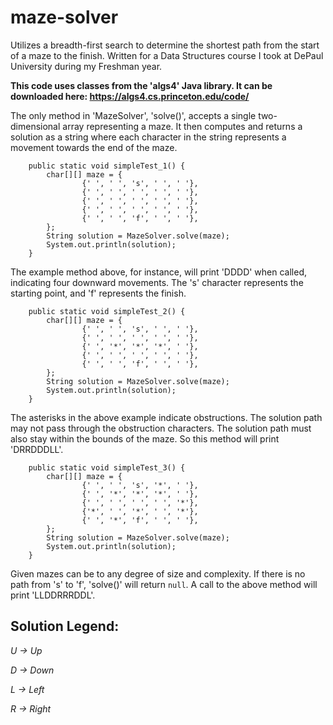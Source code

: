 # maze-solver
Utilizes a breadth-first search to determine the shortest path from the start of a maze to the finish. Written for a Data Structures course I took at DePaul University during my Freshman year.

**This code uses classes from the 'algs4' Java library. It can be downloaded here: https://algs4.cs.princeton.edu/code/**

The only method in 'MazeSolver', 'solve()', accepts a single two-dimensional array representing a maze. It then computes and returns a solution as a string where each character in the string represents a movement towards the end of the maze.

```
	public static void simpleTest_1() {
		char[][] maze = {
				{' ', ' ', 's', ' ', ' '},
				{' ', ' ', ' ', ' ', ' '},
				{' ', ' ', ' ', ' ', ' '},
				{' ', ' ', ' ', ' ', ' '},
				{' ', ' ', 'f', ' ', ' '},
		};
		String solution = MazeSolver.solve(maze);
		System.out.println(solution);
	}
```

The example method above, for instance, will print 'DDDD' when called, indicating four downward movements. The 's' character represents the starting point, and 'f' represents the finish.

```
	public static void simpleTest_2() {
		char[][] maze = {
				{' ', ' ', 's', ' ', ' '},
				{' ', ' ', ' ', ' ', ' '},
				{' ', '*', '*', '*', ' '},
				{' ', ' ', ' ', ' ', ' '},
				{' ', ' ', 'f', ' ', ' '},
		};
		String solution = MazeSolver.solve(maze);
		System.out.println(solution);
	}
```

The asterisks in the above example indicate obstructions. The solution path may not pass through the obstruction characters. The solution path must also stay within the bounds of the maze. So this method will print 'DRRDDDLL'.

```
	public static void simpleTest_3() {
		char[][] maze = {
				{' ', ' ', 's', '*', ' '},
				{' ', '*', '*', '*', ' '},
				{' ', ' ', ' ', ' ', '*'},
				{'*', ' ', '*', ' ', '*'},
				{' ', '*', 'f', ' ', ' '},
		};
		String solution = MazeSolver.solve(maze);
		System.out.println(solution);
	}
```

Given mazes can be to any degree of size and complexity. If there is no path from 's' to 'f', 'solve()' will return ```null```. A call to the above method will print 'LLDDRRRDDL'.

## Solution Legend:

  *U -> Up*

  *D -> Down*

  *L -> Left*

  *R -> Right*
